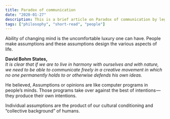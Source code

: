 ```yaml
---
title: Paradox of communication
date: "2020-01-27"
description: This is a brief article on Paradox of communication by legendary scientist David Bohm.
tags: ["philosophy", "short-read", "people"]
---
```


Ability of changing mind is the uncomfortable luxury one can have. People make assumptions and these assumptions design the various aspects of life.</br>

**David Bohm States,</br>**
_It is clear that if we are to live in harmony with ourselves and with nature, we need to be able to communicate freely in a creative movement in which no one permanently holds to or otherwise defends his own ideas._</br>

He believed, Assumptions or opinions are like computer programs in people’s minds. Those programs take over against the best of intentions — they produce their own intentions.</br>

Individual assumptions are the product of our cultural conditioning and “collective background” of humans.
